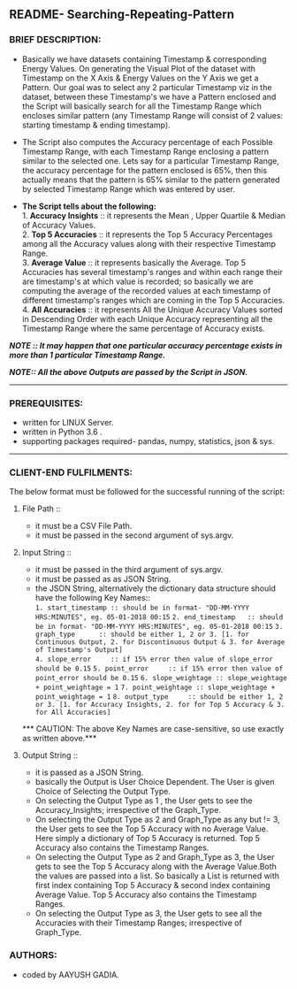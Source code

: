 ## README- Searching-Repeating-Pattern


### **BRIEF DESCRIPTION:**

  -	Basically we have datasets containing Timestamp & corresponding Energy Values. On generating the Visual Plot of the dataset with Timestamp on the X Axis & Energy Values on the Y Axis we get a Pattern. Our goal was to select any 2 particular Timestamp viz in the dataset, between these Timestamp's we have a Pattern enclosed and the Script will basically search for all the Timestamp Range which encloses similar pattern (any Timestamp Range will consist of 2 values: starting timestamp & ending timestamp).

  -	The Script also computes the Accuracy percentage of each Possible Timestamp Range, with each Timestamp Range enclosing a pattern similar to the selected one. Lets say for a particular Timestamp Range, the accuracy percentage for the pattern enclosed is 65%, then this actually means that the pattern is 65% similar to the pattern generated by selected Timestamp Range which was entered by user.

  -	**The Script tells about the following:**    
		      1.  **Accuracy Insights** ::  it represents the Mean , Upper Quartile & Median of Accuracy Values.  
		      2.  **Top 5 Accuracies**  ::  it represents the Top 5 Accuracy Percentages among all the Accuracy values along with their respective Timestamp Range.    
		      3.  **Average Value**     ::  it represents basically the Average. Top 5 Accuracies has several timestamp's ranges and within each range their are timestamp's at which value is recorded; so basically we are computing the average of the recorded values at each timestamp of different timestamp's ranges which are coming in the Top 5 Accuracies.     
		      4.  **All Accuracies**    ::  it represents All the Unique Accuracy Values sorted in Descending Order with each Unique Accuracy representing all the Timestamp Range where the same percentage of Accuracy exists.  
          
 
***NOTE :: It may happen that one particular accuracy percentage exists in more than 1 particular Timestamp Range.***  

***NOTE:: All the above Outputs are passed by the Script in JSON.***  


-------------------------------------------------------------------------------------------------------------------

### **PREREQUISITES:**


  - written for LINUX Server.
  - written in  Python 3.6 .
  - supporting packages required- pandas, numpy, statistics, json & sys. 


-------------------------------------------------------------------------------------------------------------------


### **CLIENT-END FULFILMENTS:**

The below format must be followed for the successful running of the script:  

1. File Path ::
   - it must be a CSV File Path.    
   - it must be passed in the second argument of sys.argv.
   
2. Input String ::
   - it must be passed in the third argument of sys.argv. 
   - it must be passed as as JSON String.
   - the JSON String, alternatively the dictionary data structure should have the following Key Names::   
    `1. start_timestamp :: should be in format- "DD-MM-YYYY HRS:MINUTES", eg. 05-01-2018 00:15`
    `2. end_timestamp   :: should be in format- "DD-MM-YYYY HRS:MINUTES", eg. 05-01-2018 00:15`
    `3. graph_type      :: should be either 1, 2 or 3. [1. for Continuous Output, 2. for Discontinuous Output & 3. for Average of Timestamp's Output]`                          
    `4. slope_error     :: if 15% error then value of slope_error should be 0.15`
    `5. point_error     :: if 15% error then value of point_error should be 0.15`
    `6. slope_weightage :: slope_weightage + point_weightage = 1`
    `7. point_weightage :: slope_weightage + point_weightage = 1`
    `8. output_type     :: should be either 1, 2 or 3. [1. for Accuracy Insights, 2. for for Top 5 Accuracy & 3. for All Accuracies]`                       
                    							
   *** CAUTION: The above Key Names are case-sensitive, so use exactly as written above.***


3. Output String ::
   - it is passed as a JSON String.
   - basically the Output is User Choice Dependent. The User is given Choice of Selecting the Output Type. 
    - On selecting the Output Type as 1 , the User gets to see the Accuracy_Insights; irrespective of the Graph_Type.
    - On selecting the Output Type as 2 and Graph_Type as any but != 3, the User gets to see the Top 5 Accuracy with no Average Value. Here simply a dictionary of Top 5 Accuracy is returned. Top 5 Accuracy also contains the Timestamp Ranges.
    - On selecting the Output Type as 2 and Graph_Type as 3, the User gets to see the Top 5 Accuracy along with the Average Value.Both the values are passed into a list. So basically a List is returned with first index containing Top 5 Accuracy & second index containing Average Value. Top 5 Accuracy also contains the Timestamp Ranges.
    - On selecting the Output Type as 3, the User gets to see all the Accuracies with their Timestamp Ranges; irrespective of Graph_Type.
									
  
					

						
### **AUTHORS:**

  -	coded by AAYUSH GADIA.

   
					  
